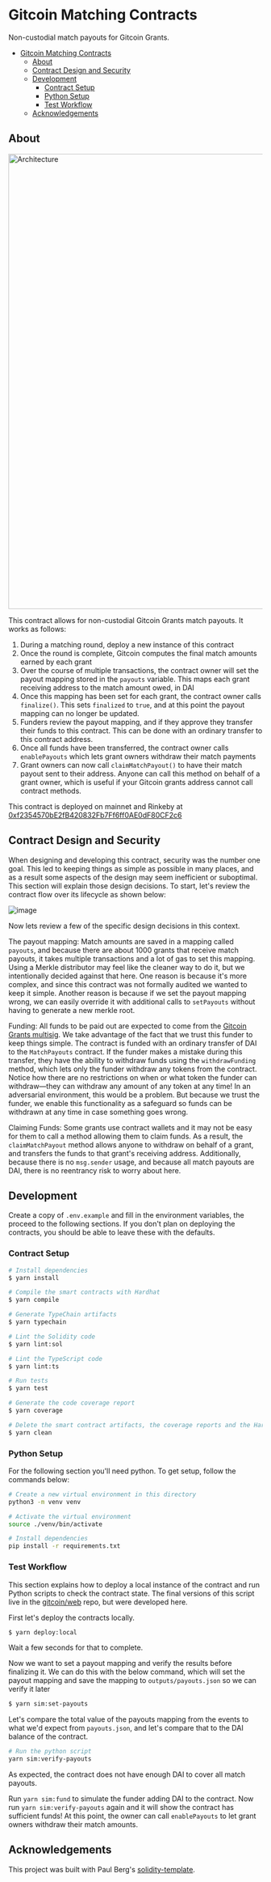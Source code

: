 # Gitcoin Matching Contracts

Non-custodial match payouts for Gitcoin Grants.

- [Gitcoin Matching Contracts](#gitcoin-matching-contracts)
  - [About](#about)
  - [Contract Design and Security](#contract-design-and-security)
  - [Development](#development)
    - [Contract Setup](#contract-setup)
    - [Python Setup](#python-setup)
    - [Test Workflow](#test-workflow)
  - [Acknowledgements](#acknowledgements)

## About

<img width="900" src="https://p200.p0.n0.cdn.getcloudapp.com/items/12uKrDq5/Screen%20Shot%202020-12-08%20at%208.41.45%20AM.png?source=viewer&v=ecde302feb2463818307271ae4e22026" alt="Architecture">

This contract allows for non-custodial Gitcoin Grants match payouts. It works as follows:

1. During a matching round, deploy a new instance of this contract
2. Once the round is complete, Gitcoin computes the final match amounts earned by each grant
3. Over the course of multiple transactions, the contract owner will set the payout mapping
   stored in the `payouts` variable. This maps each grant receiving address to the match amount
   owed, in DAI
4. Once this mapping has been set for each grant, the contract owner calls `finalize()`. This
   sets `finalized` to `true`, and at this point the payout mapping can no longer be updated.
5. Funders review the payout mapping, and if they approve they transfer their funds to this
   contract. This can be done with an ordinary transfer to this contract address.
6. Once all funds have been transferred, the contract owner calls `enablePayouts` which lets
   grant owners withdraw their match payments
7. Grant owners can now call `claimMatchPayout()` to have their match payout sent to their address.
   Anyone can call this method on behalf of a grant owner, which is useful if your Gitcoin
   grants address cannot call contract methods.

This contract is deployed on mainnet and Rinkeby at [0xf2354570bE2fB420832Fb7Ff6ff0AE0dF80CF2c6](https://etherscan.io/address/0xf2354570bE2fB420832Fb7Ff6ff0AE0dF80CF2c6)

## Contract Design and Security

When designing and developing this contract, security was the number one goal. This led to keeping
things as simple as possible in many places, and as a result some aspects of the design may seem
inefficient or suboptimal. This section will explain those design decisions. To start, let's
review the contract flow over its lifecycle as shown below:

![image](https://user-images.githubusercontent.com/17163988/102834965-42d9bf80-43aa-11eb-9072-1d318de8ef66.png)


Now lets review a few of the specific design decisions in this context.

The payout mapping: Match amounts are saved in a mapping called `payouts`, and because there are about 1000 grants that receive match payouts, it takes multiple transactions and a lot of gas to set this mapping. Using a Merkle distributor may feel like the cleaner way to do it, but we intentionally decided against that here. One reason is because it's more complex, and since this contract was not formally audited we wanted to keep it simple. Another reason is because if we set the payout mapping wrong, we can easily override it with additional calls to `setPayouts` without having to generate a new merkle root.

Funding: All funds to be paid out are expected to come from the [Gitcoin Grants multisig](https://etherscan.io/address/0xde21f729137c5af1b01d73af1dc21effa2b8a0d6). We take advantage of the fact that we trust this funder to keep things simple. The contract is funded with an ordinary transfer of DAI to the `MatchPayouts` contract. If the funder makes a mistake during this transfer, they have the ability to withdraw funds using the `withdrawFunding` method, which lets only the funder withdraw any tokens from the contract. Notice how there are no restrictions on when or what token the funder can withdraw—they can withdraw any amount of any token at any time! In an adversarial environment, this would be a problem. But because we trust the funder, we enable this functionality as a safeguard so funds can be withdrawn at any time in case something goes wrong.

Claiming Funds: Some grants use contract wallets and it may not be easy for them to call a method allowing them to claim funds. As a result, the `claimMatchPayout` method allows anyone to withdraw on behalf of a grant, and transfers the funds to that grant's receiving address. Additionally, because there is no `msg.sender` usage, and because all match payouts are DAI, there is no reentrancy risk to worry about here.

## Development

Create a copy of `.env.example` and fill in the environment variables, the proceed to the following sections.
If you don't plan on deploying the contracts, you should be able to leave these with the defaults.

### Contract Setup

```sh
# Install dependencies
$ yarn install

# Compile the smart contracts with Hardhat
$ yarn compile

# Generate TypeChain artifacts
$ yarn typechain

# Lint the Solidity code
$ yarn lint:sol

# Lint the TypeScript code
$ yarn lint:ts

# Run tests
$ yarn test

# Generate the code coverage report
$ yarn coverage

# Delete the smart contract artifacts, the coverage reports and the Hardhat cache
$ yarn clean
```

### Python Setup

For the following section you'll need python. To get setup, follow the commands below:

```sh
# Create a new virtual environment in this directory
python3 -m venv venv

# Activate the virtual environment
source ./venv/bin/activate

# Install dependencies
pip install -r requirements.txt
```

### Test Workflow

This section explains how to deploy a local instance of the contract and run Python scripts to
check the contract state. The final versions of this script live in the
[gitcoin/web](https://github.com/gitcoinco/web/) repo, but were developed here.

First let's deploy the contracts locally.

```sh
$ yarn deploy:local
```

Wait a few seconds for that to complete.

Now we want to set a payout mapping and verify the results before finalizing it. We can do this with
the below command, which will set the payout mapping and save the mapping to `outputs/payouts.json`
so we can verify it later

```sh
$ yarn sim:set-payouts
```

Let's compare the total value of the payouts mapping from the events to what we'd expect from
`payouts.json`, and let's compare that to the DAI balance of the contract.

```sh
# Run the python script
yarn sim:verify-payouts
```

As expected, the contract does not have enough DAI to cover all match payouts.

Run `yarn sim:fund` to simulate the funder adding DAI to the contract. Now run `yarn sim:verify-payouts`
again and it will show the contract has sufficient funds! At this point, the owner can call
`enablePayouts` to let grant owners withdraw their match amounts.

## Acknowledgements

This project was built with Paul Berg's [solidity-template](https://github.com/paulrberg/solidity-template).
